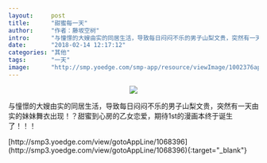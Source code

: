 ```yaml
---
layout:     post
title:      "甜蜜每一天"
author:     "作者：藤坂空树"
intro:      "与憧憬的大嫂由实的同居生活，导致每日闷闷不乐的男子山梨文贵，突然有一天由实的妹妹舞衣出现！？甜蜜到心房的乙女恋爱，期待1st的漫画本终于诞生了！！！"
date:       "2018-02-14 12:17:12"
categories: "其他"
tags:       "一天"
image:      "http://smp.yoedge.com/smp-app/resource/viewImage/1002376appline.png"
---
```

<div style="text-align: center">
<p><img src="http://smp.yoedge.com/smp-app/resource/viewImage/1002376appline.png"/></p>
</div>
<p class="post-meta">
<span>与憧憬的大嫂由实的同居生活，导致每日闷闷不乐的男子山梨文贵，突然有一天由实的妹妹舞衣出现！？甜蜜到心房的乙女恋爱，期待1st的漫画本终于诞生了！！！</span>
</p>
[http://smp3.yoedge.com/view/gotoAppLine/1068396](http://smp3.yoedge.com/view/gotoAppLine/1068396){:target="_blank"}


